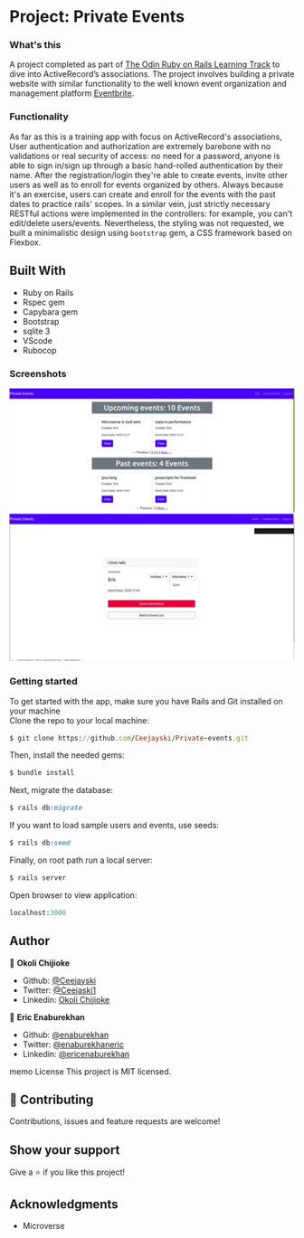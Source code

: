# Project: Private Events

### What's this

A project completed as part of [The Odin Ruby on Rails Learning Track](https://www.theodinproject.com/courses/ruby-on-rails/lessons/associations) to dive into ActiveRecord’s associations. The project involves building a private website with similar functionality to the well known event organization and management platform [Eventbrite](https://www.eventbrite.com/).

### Functionality

As far as this is a training app with focus on ActiveRecord's associations, User authentication and authorization are extremely barebone with no validations or real security of access: no need for a password, anyone is able to sign in/sign up through a basic hand-rolled authentication by their name. After the registration/login they're able to create events, invite other users as well as to enroll for events organized by others. Always because it's an exercise, users can create and enroll for the events with the past dates to practice rails' scopes. In a similar vein, just strictly necessary RESTful actions were implemented in the controllers: for example, you can't edit/delete users/events. Nevertheless, the styling was not requested, we built a minimalistic design using `bootstrap` gem, a CSS framework based on Flexbox.

## Built With

- Ruby on Rails
- Rspec gem
- Capybara gem
- Bootstrap
- sqlite 3
- VScode
- Rubocop


### Screenshots

<p float = 'left'>
    <img src="img/private_events.png" alt="Private events home page">
    <img src="img/attendee.png" alt="List of attendees in event show page">
</p>

### Getting started

To get started with the app, make sure you have Rails and Git installed on your machine  
Clone the repo to your local machine: 
```ruby
$ git clone https://github.com/Ceejayski/Private-events.git
```
Then, install the needed gems:
```ruby
$ bundle install
```
Next, migrate the database:
```ruby
$ rails db:migrate
```
If you want to load sample users and events, use seeds:
```ruby
$ rails db:seed
```
Finally, on root path run a local server:
```ruby
$ rails server
```
Open browser to view application:
```ruby
localhost:3000
```


## Author

👤 **Okoli Chijioke**
- Github: [@Ceejayski](https://github.com/ceejayski)
- Twitter: [@Ceejaski1](https://twitter.com/Ceejayski1)
- Linkedin: [Okoli Chijioke](https://www.linkedin.com/in/okoli-ceejay/)

👤 **Eric Enaburekhan**

- Github: [@enaburekhan](https://github.com/enaburekhan)
- Twitter: [@enaburekhaneric](https://twitter.com/enaburekhaneric)
- Linkedin: [@ericenaburekhan](https://www.linkedin.com/in/eric-enaburekhan-801a28100/)

memo License
This project is MIT licensed.

## 🤝 Contributing

Contributions, issues and feature requests are welcome!

## Show your support

Give a ⭐️ if you like this project!

## Acknowledgments

- Microverse